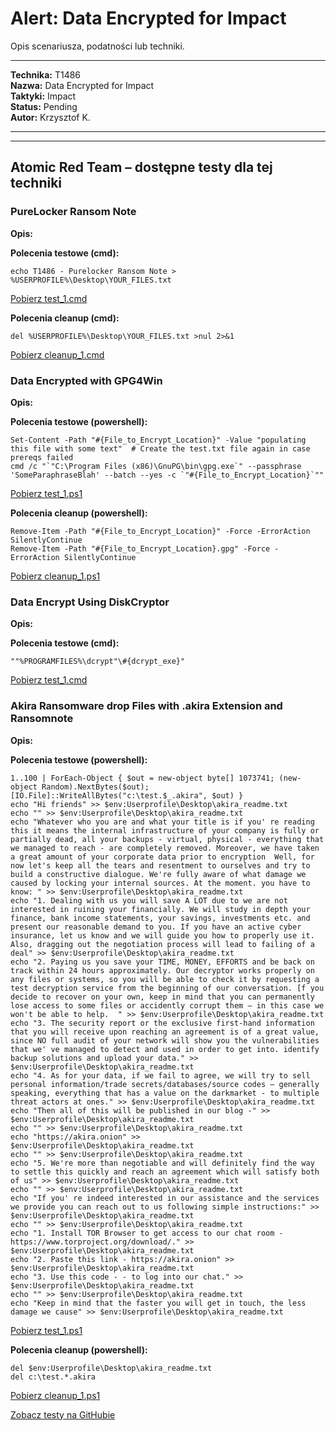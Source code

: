 # Alert: Data Encrypted for Impact

Opis scenariusza, podatności lub techniki.

---

**Technika:** T1486  
**Nazwa:** Data Encrypted for Impact  
**Taktyki:** Impact  
**Status:** Pending  
**Autor:** Krzysztof K.  

---

<!--
Tactics: Impact
Technique ID: T1486
Technique Name: Data Encrypted for Impact
Status: Pending
--> 


---

## Atomic Red Team – dostępne testy dla tej techniki

### PureLocker Ransom Note
**Opis:** 

<b>Polecenia testowe (cmd):</b>
```
echo T1486 - Purelocker Ransom Note > %USERPROFILE%\Desktop\YOUR_FILES.txt
```
[Pobierz test_1.cmd](../../scenarios/atomic_tests\T1486\PureLocker_Ransom_Note/test_1.cmd)

<b>Polecenia cleanup (cmd):</b>
```
del %USERPROFILE%\Desktop\YOUR_FILES.txt >nul 2>&1
```
[Pobierz cleanup_1.cmd](../../scenarios/atomic_tests\T1486\PureLocker_Ransom_Note/cleanup_1.cmd)

### Data Encrypted with GPG4Win
**Opis:** 

<b>Polecenia testowe (powershell):</b>
```
Set-Content -Path "#{File_to_Encrypt_Location}" -Value "populating this file with some text"  # Create the test.txt file again in case prereqs failed
cmd /c "`"C:\Program Files (x86)\GnuPG\bin\gpg.exe`" --passphrase 'SomeParaphraseBlah' --batch --yes -c `"#{File_to_Encrypt_Location}`""
```
[Pobierz test_1.ps1](../../scenarios/atomic_tests\T1486\Data_Encrypted_with_GPG4Win/test_1.ps1)

<b>Polecenia cleanup (powershell):</b>
```
Remove-Item -Path "#{File_to_Encrypt_Location}" -Force -ErrorAction SilentlyContinue
Remove-Item -Path "#{File_to_Encrypt_Location}.gpg" -Force -ErrorAction SilentlyContinue
```
[Pobierz cleanup_1.ps1](../../scenarios/atomic_tests\T1486\Data_Encrypted_with_GPG4Win/cleanup_1.ps1)

### Data Encrypt Using DiskCryptor
**Opis:** 

<b>Polecenia testowe (cmd):</b>
```
""%PROGRAMFILES%\dcrypt"\#{dcrypt_exe}"
```
[Pobierz test_1.cmd](../../scenarios/atomic_tests\T1486\Data_Encrypt_Using_DiskCryptor/test_1.cmd)

### Akira Ransomware drop Files with .akira Extension and Ransomnote
**Opis:** 

<b>Polecenia testowe (powershell):</b>
```
1..100 | ForEach-Object { $out = new-object byte[] 1073741; (new-object Random).NextBytes($out); [IO.File]::WriteAllBytes("c:\test.$_.akira", $out) }
echo "Hi friends" >> $env:Userprofile\Desktop\akira_readme.txt
echo "" >> $env:Userprofile\Desktop\akira_readme.txt
echo "Whatever who you are and what your title is if you' re reading this it means the internal infrastructure of your company is fully or partially dead, all your backups - virtual, physical - everything that we managed to reach - are completely removed. Moreover, we have taken a great amount of your corporate data prior to encryption  Well, for now let's keep all the tears and resentment to ourselves and try to build a constructive dialogue. We're fully aware of what damage we caused by locking your internal sources. At the moment. you have to know: " >> $env:Userprofile\Desktop\akira_readme.txt
echo "1. Dealing with us you will save A LOT due to we are not interested in ruining your financially. We will study in depth your finance, bank income statements, your savings, investments etc. and present our reasonable demand to you. If you have an active cyber insurance, let us know and we will guide you how to properly use it. Also, dragging out the negotiation process will lead to failing of a deal" >> $env:Userprofile\Desktop\akira_readme.txt
echo "2. Paying us you save your TIME, MONEY, EFFORTS and be back on track within 24 hours approximately. Our decryptor works properly on any files or systems, so you will be able to check it by requesting a test decryption service from the beginning of our conversation. [f you decide to recover on your own, keep in mind that you can permanently lose access to some files or accidently corrupt them — in this case we won't be able to help.  " >> $env:Userprofile\Desktop\akira_readme.txt
echo "3. The security report or the exclusive first-hand information that you will receive upon reaching an agreement is of a great value, since NO full audit of your network will show you the vulnerabilities that we' ve managed to detect and used in order to get into. identify backup solutions and upload your data." >> $env:Userprofile\Desktop\akira_readme.txt
echo "4. As for your data, if we fail to agree, we will try to sell personal information/trade secrets/databases/source codes — generally speaking, everything that has a value on the darkmarket - to multiple threat actors at ones." >> $env:Userprofile\Desktop\akira_readme.txt
echo "Then all of this will be published in our blog -" >> $env:Userprofile\Desktop\akira_readme.txt
echo "" >> $env:Userprofile\Desktop\akira_readme.txt
echo "https://akira.onion" >> $env:Userprofile\Desktop\akira_readme.txt
echo "" >> $env:Userprofile\Desktop\akira_readme.txt
echo "5. We're more than negotiable and will definitely find the way to settle this quickly and reach an agreement which will satisfy both of us" >> $env:Userprofile\Desktop\akira_readme.txt
echo "" >> $env:Userprofile\Desktop\akira_readme.txt
echo "If you' re indeed interested in our assistance and the services we provide you can reach out to us following simple instructions:" >> $env:Userprofile\Desktop\akira_readme.txt
echo "" >> $env:Userprofile\Desktop\akira_readme.txt
echo "1. Install TOR Browser to get access to our chat room - https://www.torproject.org/download/." >> $env:Userprofile\Desktop\akira_readme.txt
echo "2. Paste this link - https://akira.onion" >> $env:Userprofile\Desktop\akira_readme.txt
echo "3. Use this code - - to log into our chat." >> $env:Userprofile\Desktop\akira_readme.txt
echo "" >> $env:Userprofile\Desktop\akira_readme.txt
echo "Keep in mind that the faster you will get in touch, the less damage we cause" >> $env:Userprofile\Desktop\akira_readme.txt
```
[Pobierz test_1.ps1](../../scenarios/atomic_tests\T1486\Akira_Ransomware_drop_Files_with_.akira_/test_1.ps1)

<b>Polecenia cleanup (powershell):</b>
```
del $env:Userprofile\Desktop\akira_readme.txt 
del c:\test.*.akira
```
[Pobierz cleanup_1.ps1](../../scenarios/atomic_tests\T1486\Akira_Ransomware_drop_Files_with_.akira_/cleanup_1.ps1)

[Zobacz testy na GitHubie](https://github.com/redcanaryco/atomic-red-team/tree/master/atomics/T1486)
